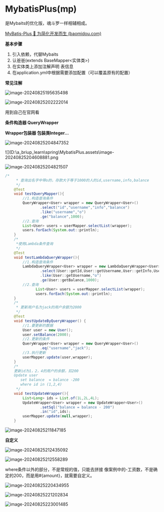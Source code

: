 # MybatisPlus(mp)

是Mybaits的优化版，魂斗罗一样相辅相成。

[MyBatis-Plus 🚀 为简化开发而生 (baomidou.com)](https://baomidou.com/)

**基本步骤**

1. 引入依赖，代替Mybaits
2. 认爸爸(extends BaseMapper<实体类>)
3. 在实体类上添加注解声明 表信息
4. 在application.yml中根据需要添加配置（可以覆盖原有的配置）

**常见注解**

![image-20240825195635498](D:\a_briup_learn\spring\MybatisPlus.assets\image-20240825195635498.png)

![image-20240825202222014](D:\a_briup_learn\spring\MybatisPlus.assets\image-20240825202222014.png)

用到自己在官网看

**条件构造器 QueryWrapper**

**Wrapper包装器   包装类Integer…**

![image-20240825204847352](D:\a_briup_learn\spring\MybatisPlus.assets\image-20240825204847352.png)

![](D:\a_briup_learn\spring\MybatisPlus.assets\image-20240825204608881.png

![image-20240825204821507](D:\a_briup_learn\spring\MybatisPlus.assets\image-20240825204821507.png)

```java 
/*
     * 查询出名字中带o的，存款大于等于1000的人的id,username,info,balance
     */
    @Test
    void testQueryMapper(){
        //1.构造查询条件
        QueryWrapper<User> wrapper = new QueryWrapper<User>()
                .select("id","username","info","balance")
                .like("username","o")
                .ge("balance",1000);
        //2.查询
        List<User> users = userMapper.selectList(wrapper);
        users.forEach(System.out::println);
    }
    /*
     *使用Lambda条件查询
     */
    @Test
    void testLambdaQueryWrapper(){
        //1.构造查询条件
        LambdaQueryWrapper<User> wrapper = new LambdaQueryWrapper<User>()
                .select(User::getId,User::getUsername,User::getInfo,User::getBalance)
                .like(User::getUsername,"o")
                .ge(User::getBalance,1000);
        //2.查询
              List<User> users = userMapper.selectList(wrapper);
              users.forEach(System.out::println);
    }
    /*
     * 更新用户名为jack的用户余额为2000
     */
    @Test
    void testUpdateByQueryWrapper() {
        //1.要更新的数据
        User user = new User();
        user.setBalance(2000);
        //2.更新的条件
        QueryWrapper<User> wrapper = new QueryWrapper<User>()
                .eq("username","jack");
        //3.执行更新
        userMapper.update(user,wrapper);
    }
    /*
    更新id为1，2，4的用户的余额，扣200
    Update user
       set balance  = balance -200
       where id in (1,2,4)
     */
    void testUpdateWrapper(){
        List<Long> ids = List.of(1L,2L,4L);
        UpdateWrapper<User> wrapper = new UpdateWrapper<User>()
                .setSql("balance = balance - 200")
                .in("id",ids);
        userMapper.update(null,wrapper);
    }
```

![image-20240825211847185](D:\a_briup_learn\spring\MybatisPlus.assets\image-20240825211847185.png)

**自定义**

![image-20240825212435092](D:\a_briup_learn\spring\MybatisPlus.assets\image-20240825212435092.png)

![image-20240825212558289](D:\a_briup_learn\spring\MybatisPlus.assets\image-20240825212558289.png)

where条件以外的部分，不是常规的值，只能去拼接  像案例中的-工资数，不是确定的200，而是用#{amount}，就需要自定义。

![image-20240825220434955](D:\a_briup_learn\spring\MybatisPlus.assets\image-20240825220434955.png)

![image-20240825221202834](D:\a_briup_learn\spring\MybatisPlus.assets\image-20240825221202834.png)

![image-20240825223001485](D:\a_briup_learn\spring\MybatisPlus.assets\image-20240825223001485.png)